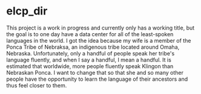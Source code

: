 # elcp_dir

This project is a work in progress and currently only has a working title, but the goal is to one day have a data center for all of the least-spoken languages in the world. I got the idea because my wife is a member of the Ponca Tribe of Nebraksa, an indigenous tribe located around Omaha, Nebraska. Unfortunately, only a handful of people speak her tribe's language fluently, and when I say a handful, I mean a handful. It is estimated that worldwide, more people fluently speak Klingon than Nebraskan Ponca. I want to change that so that she and so many other people have the opportunity to learn the language of their ancestors and thus feel closer to them. 
